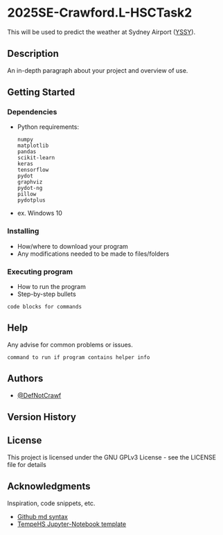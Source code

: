 # 2025SE-Crawford.L-HSCTask2

This will be used to predict the weather at Sydney Airport ([YSSY](https://en.wikipedia.org/wiki/Sydney_Airport)).

## Description

An in-depth paragraph about your project and overview of use.

## Getting Started

### Dependencies

-   Python requirements:

    ```
    numpy
    matplotlib
    pandas
    scikit-learn
    keras
    tensorflow
    pydot
    graphviz
    pydot-ng
    pillow
    pydotplus
    ```

-   ex. Windows 10

### Installing

-   How/where to download your program
-   Any modifications needed to be made to files/folders

### Executing program

-   How to run the program
-   Step-by-step bullets

```
code blocks for commands
```

## Help

Any advise for common problems or issues.

```
command to run if program contains helper info
```

## Authors

-   [@DefNotCrawf](https://github.com/DefNotCrawf)

## Version History

## License

This project is licensed under the GNU GPLv3 License - see the LICENSE file for details

## Acknowledgments

Inspiration, code snippets, etc.

-   [Github md syntax](https://docs.github.com/en/get-started/writing-on-github/getting-started-with-writing-and-formatting-on-github/basic-writing-and-formatting-syntax)
-   [TempeHS Jupyter-Notebook template](https://github.com/TempeHS/TempeHS_Jupyter-Notebook_DevContainer)
